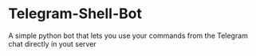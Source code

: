 # Telegram-Shell-Bot
A simple python bot that lets you use your commands from the Telegram chat directly in yout server
